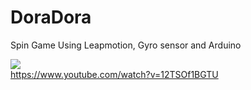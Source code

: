 # DoraDora
Spin Game Using Leapmotion, Gyro sensor and Arduino


[![](https://i.ytimg.com/vi_webp/12TSOf1BGTU/mqdefault.webp)](https://www.youtube.com/watch?v=12TSOf1BGTU)</br>
https://www.youtube.com/watch?v=12TSOf1BGTU
